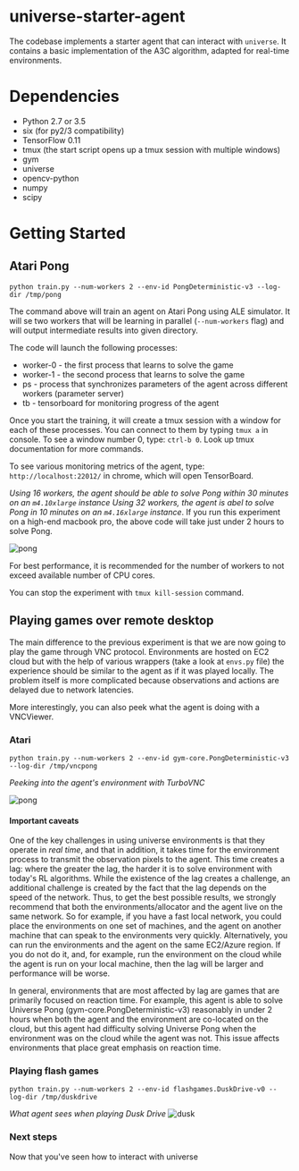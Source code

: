 # universe-starter-agent

The codebase implements a starter agent that can interact with `universe`.
It contains a basic implementation of the A3C algorithm, adapted for real-time environments.

# Dependencies

* Python 2.7 or 3.5
* six (for py2/3 compatibility)
* TensorFlow 0.11
* tmux (the start script opens up a tmux session with multiple windows)
* gym
* universe
* opencv-python
* numpy
* scipy

# Getting Started

## Atari Pong

`python train.py --num-workers 2 --env-id PongDeterministic-v3 --log-dir /tmp/pong`

The command above will train an agent on Atari Pong using ALE simulator.
It will se two workers that will be learning in parallel (`--num-workers` flag) and will output intermediate results into given directory.

The code will launch the following processes:
* worker-0 - the first process that learns to solve the game
* worker-1 - the second process that learns to solve the game
* ps - process that synchronizes parameters of the agent across different workers (parameter server)
* tb - tensorboard for monitoring progress of the agent

Once you start the training, it will create a tmux session with a window for each of these processes. You can connect to them by typing `tmux a` in console.
To see a window number 0, type: `ctrl-b 0`. Look up tmux documentation for more commands.

To see various monitoring metrics of the agent, type: `http://localhost:22012/` in chrome, which will open TensorBoard.

_Using 16 workers, the agent should be able to solve Pong within 30 minutes on an `m4.10xlarge` instance_
_Using 32 workers, the agent is abel to solve Pong in 10 minutes on an `m4.16xlarge` instance_.
If you run this experiment on a high-end macbook pro, the above code will take just under 2 hours to solve Pong.

![pong](https://github.com/openai/universe-starter-agent/raw/master/imgs/tb_pong.png "Pong")

For best performance, it is recommended for the number of workers to not exceed available number of CPU cores.

You can stop the experiment with `tmux kill-session` command.

## Playing games over remote desktop

The main difference to the previous experiment is that we are now going to play the game through VNC protocol.
Environments are hosted on EC2 cloud but with the help of various wrappers (take a look at `envs.py` file)
the experience should be similar to the agent as if it was played locally. The problem itself is more complicated
because observations and actions are delayed due to network latencies.

More interestingly, you can also peek what the agent is doing with a VNCViewer.

### Atari

`python train.py --num-workers 2 --env-id gym-core.PongDeterministic-v3 --log-dir /tmp/vncpong`

_Peeking into the agent's environment with TurboVNC_

![pong](https://github.com/openai/universe-starter-agent/raw/master/imgs/vnc_pong.png "Pong over VNC")

#### Important caveats

One of the key challenges in using universe environments is that they operate in *real time*, and that in addition,
it takes time for the environment process to transmit the observation pixels to the agent.  This time creates a lag:
where the greater the lag, the harder it is to solve environment with today's RL algorithms.  While the existence of
the lag creates a challenge, an additional challenge is created by the fact that the lag depends on the speed of the
network.  Thus, to get the best possible results, we strongly recommend that both the environments/allocator and the agent
live on the same network.  So for example, if you have a fast local network, you could place the environments on one set
of machines, and the agent on another machine that  can speak to the environments very quickly.  Alternatively, you can
run the environments and the agent on the same EC2/Azure region.  If you do not do it, and, for example, run the environment
on the cloud while the agent is run on your local machine, then the lag will be larger and performance will be worse.

In general, environments that are most affected by lag are games that are primarily focused on reaction time.  For example,
this agent is able to solve Universe Pong (gym-core.PongDeterministic-v3)
reasonably in under 2 hours when both the agent and the environment are co-located
on the cloud, but this agent had difficulty solving Universe Pong when the environment was on the cloud while the
agent was not.  This issue affects environments that place great emphasis on reaction time.  

### Playing flash games

`python train.py --num-workers 2 --env-id flashgames.DuskDrive-v0 --log-dir /tmp/duskdrive`

_What agent sees when playing Dusk Drive_
![dusk](https://github.com/openai/universe-starter-agent/raw/master/imgs/dusk_drive.png "Dusk Drive")


### Next steps

Now that you've seen how to interact with universe
